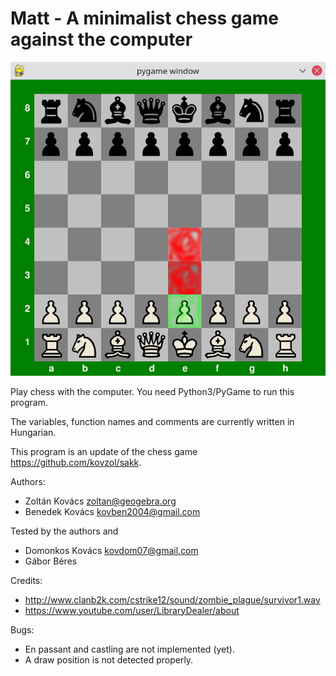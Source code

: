 # Matt - A minimalist chess game against the computer

![A screenshot of Matt](matt-screenshot.png)

Play chess with the computer. You need Python3/PyGame to run this program.

The variables, function names and comments are currently written in Hungarian.

This program is an update of the chess game https://github.com/kovzol/sakk.

Authors:

  * Zoltán Kovács <zoltan@geogebra.org>
  * Benedek Kovács <kovben2004@gmail.com>

Tested by the authors and

  * Domonkos Kovács <kovdom07@gmail.com>
  * Gábor Béres

Credits:

  * http://www.clanb2k.com/cstrike12/sound/zombie_plague/survivor1.wav
  * https://www.youtube.com/user/LibraryDealer/about

Bugs:

  * En passant and castling are not implemented (yet).
  * A draw position is not detected properly.
